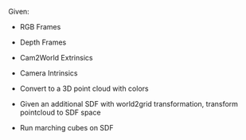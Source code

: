 Given:
- RGB Frames
- Depth Frames
- Cam2World Extrinsics
- Camera Intrinsics

- Convert to a 3D point cloud with colors 
- Given an additional SDF with world2grid transformation, transform pointcloud to SDF space
- Run marching cubes on SDF
